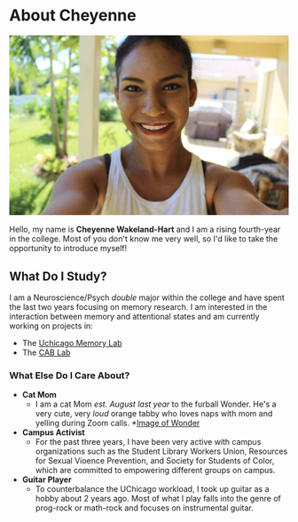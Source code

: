 # About Cheyenne

![Image of me](https://github.com/cheyennewh/hw01/blob/master/selfie.png)

Hello, my name is **Cheyenne Wakeland-Hart** and I am a rising fourth-year in the college. Most of you don't know me very well, so I'd like to take the opportunity to introduce myself!

## What Do I Study?
I am a Neuroscience/Psych *double* major within the college and have spent the last two years focusing on memory research. I am interested in the interaction between memory and attentional states and am currently working on projects in:
* The [Uchicago Memory Lab](https://voices.uchicago.edu/memorylab/)
* The [CAB Lab](https://cablab.uchicago.edu/research/)

### What Else Do I Care About?
* **Cat Mom**
  * I am a cat Mom *est. August last year* to the furball Wonder. He's a very cute, very *loud* orange tabby who loves naps with mom and yelling during Zoom calls.
  *[Image of Wonder](https://github.com/cheyennewh/hw01/blob/master/wondercopy.jpeg)
* **Campus Activist**
  * For the past three years, I have been very active with campus organizations such as the Student Library Workers Union, Resources for Sexual Vioence Prevention, and Society for Students of Color, which are committed to empowering different groups on campus.  
* **Guitar Player**
  * To counterbalance the UChicago workload, I took up guitar as a hobby about 2 years ago. Most of what I play falls into the genre of prog-rock or math-rock and focuses on instrumental guitar.
  
